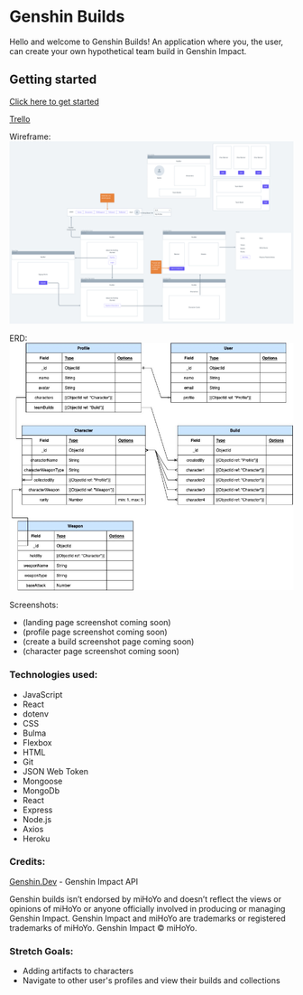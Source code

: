 # Genshin Builds

Hello and welcome to Genshin Builds! An application where you, the user, can create your own hypothetical team build in Genshin Impact.

## Getting started

[Click here to get started](https://genshin-team-builder.herokuapp.com/)


[Trello](https://trello.com/c/pqwooGEy/8-erd)



Wireframe:
![wireframe](public/images/genshinwireframe.png)

ERD:
![ERD](public/images/genshinerd.jpg)

Screenshots:
- (landing page screenshot coming soon)
- (profile page screenshot coming soon)
- (create a build screenshot page coming soon)
- (character page screenshot coming soon)

### Technologies used:

- JavaScript
- React
- dotenv
- CSS
- Bulma
- Flexbox
- HTML
- Git
- JSON Web Token
- Mongoose
- MongoDb
- React
- Express
- Node.js
- Axios
- Heroku

### Credits:

[Genshin.Dev](https://genshin.dev/) - Genshin Impact API

Genshin builds isn’t endorsed by miHoYo and doesn’t reflect the views or opinions of miHoYo or anyone officially involved in producing or managing Genshin Impact.
Genshin Impact and miHoYo are trademarks or registered trademarks of miHoYo. Genshin Impact © miHoYo.

### Stretch Goals:

- Adding artifacts to characters
- Navigate to other user's profiles and view their builds and collections
